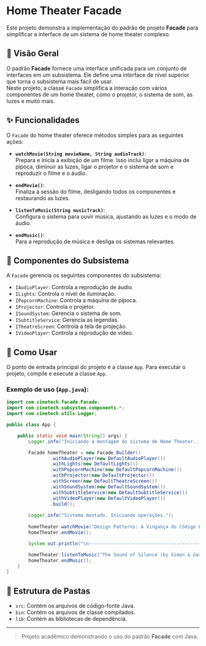 # Home Theater Facade

Este projeto demonstra a implementação do padrão de projeto **Facade** para simplificar a interface de um sistema de home theater complexo.

## 🎯 Visão Geral

O padrão **Facade** fornece uma interface unificada para um conjunto de interfaces em um subsistema. Ele define uma interface de nível superior que torna o subsistema mais fácil de usar.  
Neste projeto, a classe `Facade` simplifica a interação com vários componentes de um home theater, como o projetor, o sistema de som, as luzes e muito mais.

## ✨ Funcionalidades

O `Facade` do home theater oferece métodos simples para as seguintes ações:

- **`watchMovie(String movieName, String audioTrack)`**:  
  Prepara e inicia a exibição de um filme. Isso inclui ligar a máquina de pipoca, diminuir as luzes, ligar o projetor e o sistema de som e reproduzir o filme e o áudio.

- **`endMovie()`**:  
  Finaliza a sessão do filme, desligando todos os componentes e restaurando as luzes.

- **`listenToMusic(String musicTrack)`**:  
  Configura o sistema para ouvir música, ajustando as luzes e o modo de áudio.

- **`endMusic()`**:  
  Para a reprodução de música e desliga os sistemas relevantes.

## 🧩 Componentes do Subsistema

A `Facade` gerencia os seguintes componentes do subsistema:

- `IAudioPlayer`: Controla a reprodução de áudio.
- `ILights`: Controla o nível de iluminação.
- `IPopcornMachine`: Controla a máquina de pipoca.
- `IProjector`: Controla o projetor.
- `ISoundSystem`: Gerencia o sistema de som.
- `ISubtitleService`: Gerencia as legendas.
- `ITheatreScreen`: Controla a tela de projeção.
- `IVideoPlayer`: Controla a reprodução de vídeo.

## 🚀 Como Usar

O ponto de entrada principal do projeto é a classe `App`. Para executar o projeto, compile e execute a classe `App`.

### Exemplo de uso (`App.java`):

```java
import com.cinetech.facade.Facade;
import com.cinetech.subsystem.components.*;
import com.cinetech.utils.Logger;

public class App {

    public static void main(String[] args) {
        Logger.info("Iniciando a montagem do sistema de Home Theater...");

        Facade homeTheater = new Facade.Builder()
                .withAudioPlayer(new DefaultAudioPlayer())
                .withLights(new DefaultLights())
                .withPopcornMachine(new DefaultPopcornMachine())
                .withProjector(new DefaultProjector())
                .withScreen(new DefaultTheatreScreen())
                .withSoundSystem(new DefaultSoundSystem())
                .withSubtitleService(new DefaultSubtitleService())
                .withVideoPlayer(new DefaultVideoPlayer())
                .build();
        
        Logger.info("Sistema montado. Iniciando operações.");
        
        homeTheater.watchMovie("Design Patterns: A Vingança do Código Limpo", "Trilha Sonora Refatorada");
        homeTheater.endMovie();

        System.out.println("\n------------------------------------------------\n");

        homeTheater.listenToMusic("The Sound of Silence (by Simon & Garfunkel)");
        homeTheater.endMusic();
    }
}
````

## 📁 Estrutura de Pastas

* `src`: Contém os arquivos de código-fonte Java.
* `bin`: Contém os arquivos de classe compilados.
* `lib`: Contém as bibliotecas de dependência.

---

> Projeto acadêmico demonstrando o uso do padrão **Facade** com Java.

